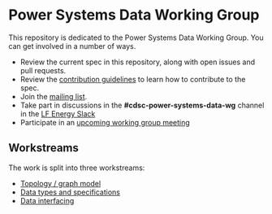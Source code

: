 # Power Systems Data Working Group

This repository is dedicated to the Power Systems Data Working Group. You can get involved in a number of ways.

- Review the current spec in this repository, along with open issues and pull requests.
- Review the [contribution guidelines](https://github.com/carbon-data-specification/Power-Systems-Data/blob/main/CONTRIBUTING.md) to learn how to contribute to the spec.
- Join the [mailing list](https://lists.lfenergy.org/g/cdsc-power-system-data-wg).
- Take part in discussions in the **#cdsc-power-systems-data-wg** channel in the [LF Energy Slack](https://slack.lfenergy.org)
- Participate in an [upcoming working group meeting](https://lists.lfenergy.org/g/cdsc-power-systems-data-wg/calendar)

## Workstreams

The work is split into three workstreams:
- [Topology / graph model](topology.md)
- [Data types and specifications](datatypes.md)
- [Data interfacing](interface.md)
